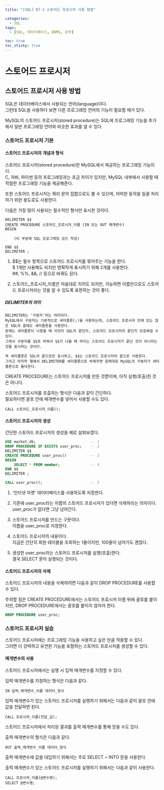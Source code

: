 ```yaml
---
title: "[SQL] 07-1 스토어드 프로시저 사용 방법"

categories: 
  - SQL
tags:
  - [SQL, 데이터베이스, DBMS, 공부]

toc: true
toc_sticky: true
---
```


# 스토어드 프로시저


## 스토어드 프로시저 사용 방법

SQL은 데이터베이스에서 사용되는 언어(language)이다. <br> 그런데 SQL을 사용하다 보면 다른 프로그래밍 언어의 기능이 필요할 때가 있다.

MySQL의 스토어드 프로시저(stored procedure)는 SQL에 프로그래밍 기능을 추가해서 일반 프로그래밍 언어와 비슷한 효과를 낼 수 있다.



### 스토어드 프로시저 기본


#### 스토어드 프로시저의 개념과 형식

스토어드 프로시저(stored procedure)란 MySQL에서 제공하는 프로그래밍 기능이다. <br> C, 자바, 파이썬 등의 프로그래밍과는 조금 차이가 있지만, MySQL 내부에서 사용할 때 적절한 프로그래밍 기능을 제공해준다.

또한 스토어드 프로시저는 쿼리 문의 집합으로도 볼 수 있으며, 어떠한 동작을 일괄 처리하기 위한 용도로도 사용한다.

다음은 가장 많이 사용되는 필수적인 형식만 표시한 것이다.

```
DELIMITER $$
CREATE PROCEDURE 스토어드_프로시저_이름 (IN 또는 OUT 매개변수)
BEGIN

    (이 부분에 SQL 프로그래밍 코드 작성)

END $$
DELIMITER ;
```

1. \$\$는 필수 항목으로 스토어드 프로시저를 묶어주는 기능을 한다. <BR> \$ 1개만 사용해도 되지만 명확하게 표시하기 위해 2개를 사용한다. <BR> ##, %%, &&, // 등으로 바꿔도 된다.

2. 스토어드_프로시저_이름은 마음대로 지어도 되지만, 가능하면 이름만으로도 스토어드 프로시저라는 것을 알 수 있도록 표현하는 것이 좋다.

##### DELIMITER의 의미
    DELIMITER는 '구분자'라는 의미이다. 
    MySQL에서 구분자는 기본적으로 세미콜론(;)을 사용하는데, 스토어드 프로시저 안에 있는 많은 SQL의 끝에도 세미콜론을 사용한다. 
    문제는 세미콜론이 나왔을 때 이것이 SQL의 끝인지, 스토어드 프로시저의 끝인지 모호해질 수 있다. 
    그래서 구분자를 $$로 바꿔서 $$가 나올 때 까지는 스토어드 프로시저가 끝난 것이 아니라는 것을 표시하는 것이다.

    즉 세미콜론은 SQL의 끝으로만 표시하고, $$는 스토어드 프로시저의 끝으로 사용한다. 
    그리고 마지막 행에서 DELIMITER를 세미콜론으로 바꿔주면 원래대로 MySQL의 구분자가 세미콜론으로 돌아온다.


CREATE PROCEDURE는 스토어드 프로시저를 만든 것뿐이며, 아직 실행(호출)한 것은 아니다.

스토어드 프로시저를 호출하는 형식은 다음과 같이 간단하다. <BR> 필요하다면 괄호 안에 매개변수를 넣어서 사용할 수도 있다.

```
CALL 스토어드_프로시저_이름();
```

#### 스토어드 프로시저의 생성

간단한 스토어드 프로시저의 생성을 예로 살펴보겠다.

```SQL
USE market_db;                         -- 1
DROP PROCEDURE IF EXISTS user_proc;    -- 2
DELIMITER $$
CREATE PROCEDURE user_proc()           -- 3
BEGIN
    SELECT * FROM member;              -- 4
END $$
DELIMITER ;

CALL user_proc();                      -- 5
```

1. '인터넷 마켓' 데이터베이스를 사용하도록 지정한다.

2. 기존에 user_proc라는 이름의 스토어드 프로시저가 있다면 삭제하라는 의미이다. <br> user_proc가 없다면 그냥 넘어간다.

3. 스토어드 프로시저를 만드는 구문이다. <br> 이름을 user_proc로 지정한다.

4. 스토어드 프로시저의 내용이다. <br> 지금은 간단히 회원 테이블을 조회하는 1줄이지만, 100줄이 넘어가도 괜찮다.

5. 생성한 user_proc라는 스토어드 프로시저를 실행(호출)한다. <br> 결국 SELECT 문이 실행되는 것이다.


#### 스토어드 프로시저의 삭제

스토어드 프로시저의 내용을 삭제하려면 다음과 같이 DROP PROCEDURE를 사용할 수 있다.

주의할 점은 CREATE PROCEDURE에서는 스토어드 프로시저 이름 뒤에 괄호를 붙이지만, DROP PROCEDURE에서는 괄호를 붙이지 않아야 한다.


```SQL
DROP PROCEDURE user_proc;
```


### 스토어드 프로시저 실습

스토어드 프로시저에는 프로그래밍 기능을 사용하고 싶은 만큼 적용할 수 있다. <br> 그러면 더 강력하고 유연한 기능을 포함하는 스토어드 프로시저를 생성할 수 있다.


#### 매개변수의 사용

스토어드 프로시저에서는 실행 시 입력 매개변수를 지정할 수 있다.

입력 매개변수를 지정하는 형식은 다음과 같다.

```
IN 입력_매개변수_이름 데이터_형식
```

입력 매개변수가 있는 스토어드 프로시저를 실행하기 위해서는 다음과 같이 괄호 안에 값을 전달하면 된다.

```
CALL 프로시저_이름(전달_값);
```

스토어드 프로시저에서 처리된 결과를 출력 매개변수를 통해 얻을 수도 있다. 

출력 매개변수의 형식은 다음과 같다.

```
OUT 출력_매개변수_이름 데이터_형식
```

출력 매개변수에 값을 대입하기 위해서는 주로 SELECT ~ INTO 문을 사용한다. 

출력 매개변수가 있는 스토어드 프로시저를 실행하기 위해서는 다음과 같이 사용한다.

```
CALL 프로시저_이름(@변수명);
SELECT @변수명;
```